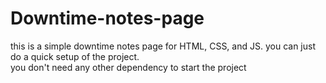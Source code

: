 # Downtime-notes-page
this is a simple downtime notes page for HTML, CSS, and JS.
you can just do a quick setup of the project.   
you don't need  any other dependency to start the project 
